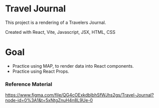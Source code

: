 # Travel Journal

This project is a rendering of a Travelers Journal.

Created with React, Vite, Javascript, JSX, HTML, CSS

# Goal

- Practice using MAP, to render data into React components.
- Practice using React Props.

### Reference Material

https://www.figma.com/file/QG4cOExkdbIbhSfWJhs2gs/Travel-Journal?node-id=0%3A1&t=5xNtgZnuH4n8L9Ue-0
